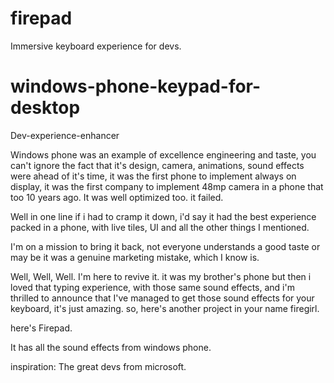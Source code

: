 # firepad
Immersive keyboard experience for devs.


# windows-phone-keypad-for-desktop
Dev-experience-enhancer


Windows phone was an example of excellence engineering and taste, you can't ignore the fact that it's design, camera, animations, sound effects were ahead of it's time, it was the first phone 
to implement always on display, it was the first company to implement 48mp camera in a phone that too 10 years ago. It was well optimized too. it failed. 


Well in one line if i had to cramp it down, i'd say it had the best experience packed in a phone, with live tiles, UI and all the other things I mentioned.

I'm on a mission to bring it back, not everyone understands a good taste or may be it was a genuine marketing mistake, which I know is. 


Well, Well, Well. I'm here to revive it. it was my brother's phone but then i loved that typing experience,
with those same sound effects, and i'm thrilled to announce that I've managed to get those sound effects for your keyboard, it's just amazing. 
so, here's another project in your name firegirl. 

here's Firepad.

It has all the sound effects from windows phone.



inspiration: The great devs from microsoft. 
